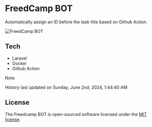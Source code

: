 # FreedCamp BOT

Automatically assign an ID before the task title based on Github Action.

![FreedCamp BOT](https://repository-images.githubusercontent.com/737932867/7d34798b-2680-471c-b089-a78a718d3d6a)

## Tech

- Laravel
- Docker
- Github Action

> [!NOTE]  
> History last updated on Sunday, June 2nd, 2024, 1:44:40 AM

## License

The Freedcamp BOT is open-sourced software licensed under the [MIT license](https://opensource.org/licenses/MIT).

